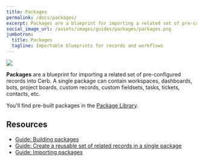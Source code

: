 ```yaml
---
title: Packages
permalink: /docs/packages/
excerpt: Packages are a blueprint for importing a related set of pre-configured records into Cerb.
social_image_url: /assets/images/guides/packages/packages.png
jumbotron:
  title: Packages
  tagline: Importable blueprints for records and workflows
---
```


<div class="cerb-screenshot">
<img src="{{page.social_image_url}}" class="screenshot">
</div>

**Packages** are a blueprint for importing a related set of pre-configured records into Cerb. A single package can contain workspaces, dashboards, bots, project boards, custom records, custom fieldsets, tasks, tickets, contacts, etc.

You'll find pre-built packages in the [Package Library](/resources/packages/).

## Resources

* [Guide: Building packages](/guides/packages/building/)
* [Guide: Create a reusable set of related records in a single package](/guides/packages/create-records/)
* [Guide: Importing packages](/guides/packages/importing/)